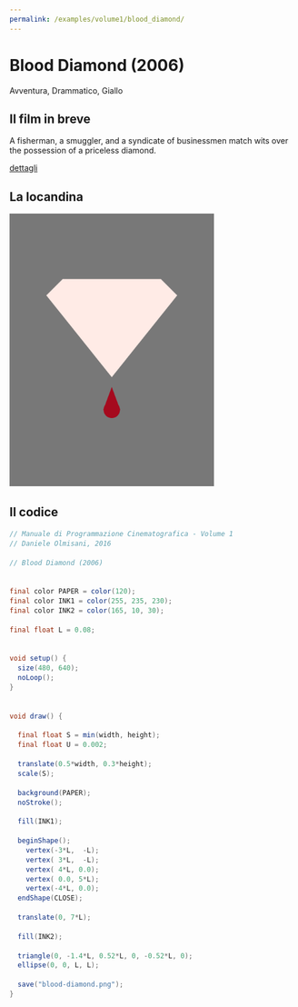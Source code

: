 ```yaml
---
permalink: /examples/volume1/blood_diamond/
---
```

# Blood Diamond (2006)

Avventura, Drammatico, Giallo

## Il film in breve
A fisherman, a smuggler, and a syndicate of businessmen match wits over the possession of a priceless diamond.

[dettagli](https://www.imdb.com/title/tt0450259/)

## La locandina
<img src="blood-diamond.png"  width="360px" title="Blood Diamond">


## Il codice
```java
// Manuale di Programmazione Cinematografica - Volume 1
// Daniele Olmisani, 2016

// Blood Diamond (2006)


final color PAPER = color(120);
final color INK1 = color(255, 235, 230);
final color INK2 = color(165, 10, 30);

final float L = 0.08;


void setup() {
  size(480, 640);
  noLoop();
}


void draw() {
  
  final float S = min(width, height);
  final float U = 0.002;
  
  translate(0.5*width, 0.3*height);
  scale(S);
  
  background(PAPER);
  noStroke();
  
  fill(INK1);

  beginShape();
    vertex(-3*L,  -L);
    vertex( 3*L,  -L);
    vertex( 4*L, 0.0);
    vertex( 0.0, 5*L);
    vertex(-4*L, 0.0);
  endShape(CLOSE);
  
  translate(0, 7*L);
  
  fill(INK2);
  
  triangle(0, -1.4*L, 0.52*L, 0, -0.52*L, 0);
  ellipse(0, 0, L, L);
  
  save("blood-diamond.png");
}
```
